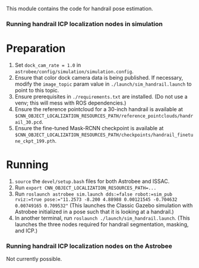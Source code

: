 This module contains the code for handrail pose estimation.

### Running handrail ICP localization nodes in simulation

# Preparation

1. Set `dock_cam_rate = 1.0` in `astrobee/config/simulation/simulation.config`.
2. Ensure that color dock camera data is being published. If necessary, modify the `image_topic` param value in `./launch/sim_handrail.launch` to point to this topic.
3. Ensure prerequisites in `./requirements.txt` are installed. (Do not use a venv; this will mess with ROS dependencies.)
4. Ensure the reference pointcloud for a 30-inch handrail is available at `$CNN_OBJECT_LOCALIZATION_RESOURCES_PATH/reference_pointclouds/handrail_30.pcd`.
5. Ensure the fine-tuned Mask-RCNN checkpoint is available at `$CNN_OBJECT_LOCALIZATION_RESOURCES_PATH/checkpoints/handrail_finetune_ckpt_199.pth`.

# Running
1. `source` the `devel/setup.bash` files for both Astrobee and ISSAC.
2. Run `export CNN_OBJECT_LOCALIZATION_RESOURCES_PATH=...`
3. Run `roslaunch astrobee sim.launch dds:=false robot:=sim_pub rviz:=true pose:="11.2573 -8.200 4.88988 0.00121545 -0.704632 0.00749165 0.709532"` (This launches the Classic Gazebo simulation with Astrobee initialized in a pose such that it is looking at a handrail.) 
4. In another terminal, run `roslaunch ./launch/sim_handrail.launch`. (This launches the three nodes required for handrail segmentation, masking, and ICP.)

### Running handrail ICP localization nodes on the Astrobee

Not currently possible.